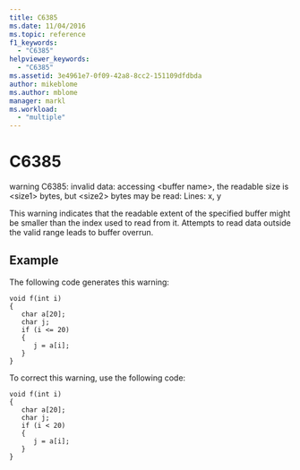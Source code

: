 ```yaml
---
title: C6385
ms.date: 11/04/2016
ms.topic: reference
f1_keywords:
  - "C6385"
helpviewer_keywords:
  - "C6385"
ms.assetid: 3e4961e7-0f09-42a8-8cc2-151109dfdbda
author: mikeblome
ms.author: mblome
manager: markl
ms.workload:
  - "multiple"
---
```

# C6385
warning C6385: invalid data: accessing \<buffer name>, the readable size is \<size1> bytes, but \<size2> bytes may be read: Lines: x, y

 This warning indicates that the readable extent of the specified buffer might be smaller than the index used to read from it. Attempts to read data outside the valid range leads to buffer overrun.

## Example
 The following code generates this warning:

```
void f(int i)
{
   char a[20];
   char j;
   if (i <= 20)
   {
      j = a[i];
   }
}
```

 To correct this warning, use the following code:

```
void f(int i)
{
   char a[20];
   char j;
   if (i < 20)
   {
      j = a[i];
   }
}
```
